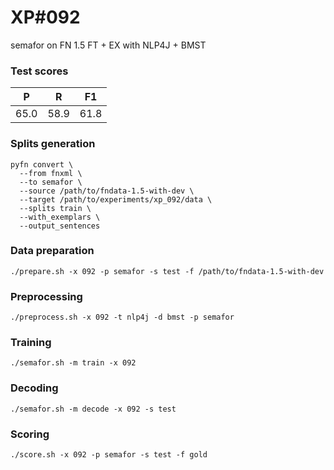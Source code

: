 # XP\#092

semafor on FN 1.5 FT + EX with NLP4J + BMST

### Test scores
| P | R | F1 |
| --- | --- | --- |
| 65.0 | 58.9 | 61.8 |

### Splits generation
```
pyfn convert \
  --from fnxml \
  --to semafor \
  --source /path/to/fndata-1.5-with-dev \
  --target /path/to/experiments/xp_092/data \
  --splits train \
  --with_exemplars \
  --output_sentences
```

### Data preparation
```
./prepare.sh -x 092 -p semafor -s test -f /path/to/fndata-1.5-with-dev
```

### Preprocessing
```
./preprocess.sh -x 092 -t nlp4j -d bmst -p semafor
```

### Training
```
./semafor.sh -m train -x 092
```

### Decoding
```
./semafor.sh -m decode -x 092 -s test
```

### Scoring
```
./score.sh -x 092 -p semafor -s test -f gold
```
